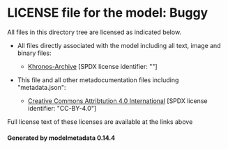 # LICENSE file for the model: Buggy

All files in this directory tree are licensed as indicated below.

* All files directly associated with the model including all text, image and binary files:

  * [Khronos-Archive]("") [SPDX license identifier: ""]

* This file and all other metadocumentation files including "metadata.json":

  * [Creative Commons Attribtution 4.0 International]("https://creativecommons.org/licenses/by/4.0/legalcode") [SPDX license identifier: "CC-BY-4.0"]

Full license text of these licenses are available at the links above

#### Generated by modelmetadata 0.14.4